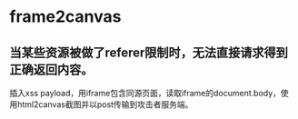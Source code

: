 # frame2canvas
## 当某些资源被做了referer限制时，无法直接请求得到正确返回内容。  
插入xss payload，用iframe包含同源页面，读取iframe的document.body，使用html2canvas截图并以post传输到攻击者服务端。

